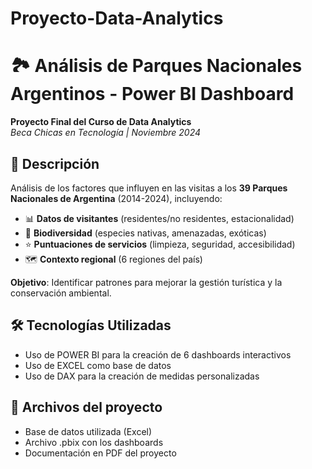 # Proyecto-Data-Analytics
# 🏞️ Análisis de Parques Nacionales Argentinos - Power BI Dashboard

**Proyecto Final del Curso de Data Analytics**  
*Beca Chicas en Tecnología | Noviembre 2024*

## 📌 Descripción
Análisis de los factores que influyen en las visitas a los **39 Parques Nacionales de Argentina** (2014-2024), incluyendo:
- 📊 **Datos de visitantes** (residentes/no residentes, estacionalidad)
- 🌿 **Biodiversidad** (especies nativas, amenazadas, exóticas)
- ⭐ **Puntuaciones de servicios** (limpieza, seguridad, accesibilidad)
- 🗺️ **Contexto regional** (6 regiones del país)

**Objetivo**: Identificar patrones para mejorar la gestión turística y la conservación ambiental.

## 🛠️ Tecnologías Utilizadas
- Uso de POWER BI para la creación de 6 dashboards interactivos
- Uso de EXCEL como base de datos
- Uso de DAX para la creación de medidas personalizadas

## 📂 Archivos del proyecto
- Base de datos utilizada (Excel)
- Archivo .pbix con los dashboards
- Documentación en PDF del proyecto 
